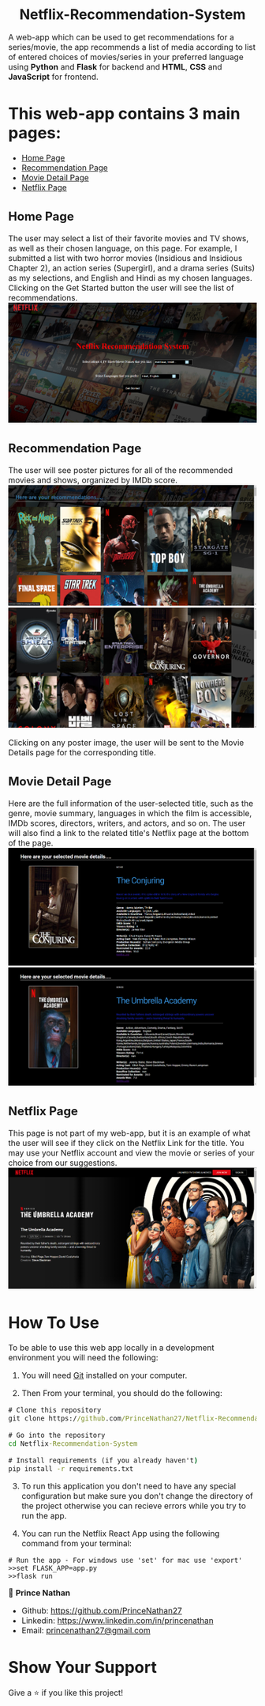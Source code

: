 <h1 align="center">Netflix-Recommendation-System</h1>
<p><font size="3">
A web-app which can be used to get recommendations for a series/movie, the app recommends a list of media according to list of entered choices of movies/series in your preferred language using <strong>Python</strong> and <strong>Flask</strong> for backend and <strong>HTML</strong>, <strong>CSS</strong> and <strong>JavaScript</strong> for frontend.
</p>

 # This web-app contains 3 main pages:
- [Home Page](#home-page)
- [Recommendation Page](#recommendation-page)
- [Movie Detail Page](#movie-detail-page)
- [Netflix Page](#netflix-page)

## Home Page
The user may select a list of their favorite movies and TV shows, as well as their chosen language, on this page. For example, I submitted a list with two horror movies (Insidious and Insidious Chapter 2), an action series (Supergirl), and a drama series (Suits) as my selections, and English and Hindi as my chosen languages.
Clicking on the Get Started button the user will see the list of recommendations.
![](/app/static/screenshots/Screenshot-HomePage.png)

## Recommendation Page
The user will see poster pictures for all of the recommended movies and shows, organized by IMDb score.
![](/app/static/screenshots/Screenshot-RecommendationPage1.png)
![](/app/static/screenshots/Screenshot-RecommendationPage2.png)

Clicking on any poster image, the user will be sent to the Movie Details page for the corresponding title.

## Movie Detail Page
Here are the full information of the user-selected title, such as the genre, movie summary, languages in which the film is accessible, IMDb scores, directors, writers, and actors, and so on. The user will also find a link to the related title's Netflix page at the bottom of the page. 
![](/app/static/screenshots/Screenshot-MovieDetailPage1.png)
![](/app/static/screenshots/Screenshot-MovieDetailPage2.png)

## Netflix Page
This page is not part of my web-app, but it is an example of what the user will see if they click on the Netflix Link for the title.
You may use your Netflix account and view the movie or series of your choice from our suggestions.
![](/app/static/screenshots/Screenshot-NetflixPage.png)

# How To Use

To be able to use this web app locally in a development environment you will need the following:

1) You will need [Git](https://git-scm.com) installed on your computer.

2) Then From your terminal, you should do the following:

```cmd
# Clone this repository
git clone https://github.com/PrinceNathan27/Netflix-Recommendation-System.git

# Go into the repository
cd Netflix-Recommendation-System

# Install requirements (if you already haven't)
pip install -r requirements.txt

```
3) To run this application you don't need to have any special configuration but make sure you don't change the directory of the project otherwise you can recieve errors while you try to run the app.

4) You can run the Netflix React App using the following command from your terminal:

```
# Run the app - For windows use 'set' for mac use 'export'
>>set FLASK_APP=app.py 
>>flask run
```

👤 **Prince Nathan**
- Github: https://github.com/PrinceNathan27
- Linkedin: https://www.linkedin.com/in/princenathan
- Email: princenathan27@gmail.com


# Show Your Support 

Give a ⭐️ if you like this project!
